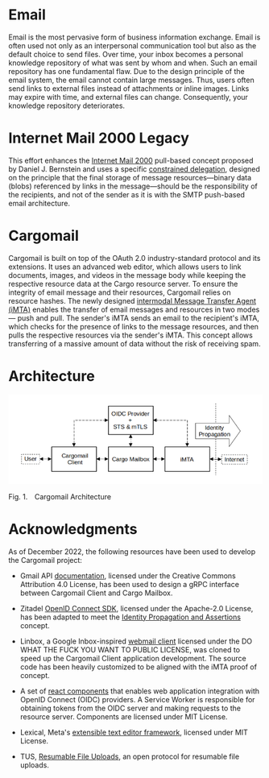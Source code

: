 # Email

Email is the most pervasive form of business information exchange. Email is often used not only as an interpersonal communication tool but also as the default choice to send files. Over time, your inbox becomes a personal knowledge repository of what was sent by whom and when. Such an email repository has one fundamental flaw. Due to the design principle of the email system, the email cannot contain large messages. Thus, users often send links to external files instead of attachments or inline images. Links may expire with time, and external files can change. Consequently, your knowledge repository deteriorates.

# Internet Mail 2000 Legacy

This effort enhances the [Internet Mail 2000](https://en.wikipedia.org/wiki/Internet_Mail_2000) pull-based concept proposed by Daniel J. Bernstein and uses a specific [constrained delegation](https://github.com/cargomail-org/identity-propagation-and-assertions), designed on the principle that the final storage of message resources—binary data (blobs) referenced by links in the message—should be the responsibility of the recipients, and not of the sender as it is with the SMTP push-based email architecture.
# Cargomail

Cargomail is built on top of the OAuth 2.0 industry-standard protocol and its extensions. It uses an advanced web editor, which allows users to link documents, images, and videos in the message body while keeping the respective resource data at the Cargo resource server. To ensure the integrity of email message and their resources, Cargomail relies on resource hashes. The newly designed [intermodal Message Transfer Agent (iMTA)](https://github.com/cargomail-org/imta) enables the transfer of email messages and resources in two modes — push and pull. The sender's iMTA sends an email to the recipient's iMTA, which checks for the presence of links to the message resources, and then pulls the respective resources via the sender's iMTA. This concept allows transferring of a massive amount of data without the risk of receiving spam.

# Architecture

![Architecture](./images/cargomail_architecture.png)

<p class="figure">
Fig.&nbsp;1.&emsp;Cargomail Architecture
</p>

# Acknowledgments

As of December 2022, the following resources have been used to develop the Cargomail project:

- Gmail API [documentation](https://developers.google.com/gmail/api/reference/rest), licensed under the Creative Commons Attribution 4.0 License, has been used to design a gRPC interface between Cargomail Client and Cargo Mailbox.

- Zitadel [OpenID Connect SDK](https://github.com/zitadel/oidc), licensed under the Apache-2.0 License, has been adapted to meet the [Identity Propagation and Assertions](https://github.com/cargomail-org/identity-propagation-and-assertions) concept.

- Linbox, a Google Inbox-inspired [webmail client](https://github.com/yanglin5689446/linbox) licensed under the DO WHAT THE FUCK YOU WANT TO PUBLIC LICENSE, was cloned to speed up the Cargomail Client application development. The source code has been heavily customized to be aligned with the iMTA proof of concept.

- A set of [react components](https://github.com/AxaGuilDEv/react-oidc) that enables web application integration with OpenID Connect (OIDC) providers. A Service Worker is responsible for obtaining tokens from the OIDC server and making requests to the resource server. Components are licensed under MIT License.

- Lexical, Meta's [extensible text editor framework](https://github.com/facebook/lexical), licensed under MIT License.

- TUS, [Resumable File Uploads](https://github.com/tus), an open protocol for resumable file uploads.
